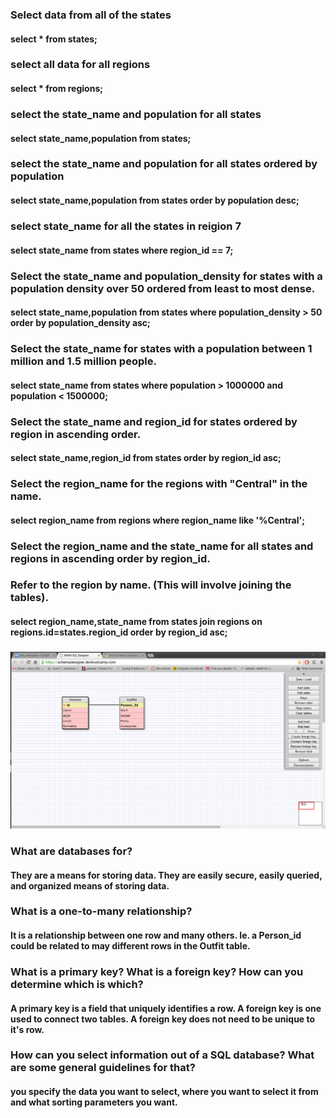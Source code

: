 ### Select data from all of the states 
#### select * from states; 
###
### select all data for all regions
#### select * from regions; 
###
### select the state_name and population for all states
#### select state_name,population from states;
###
### select the state_name and population for all states ordered by population
#### select state_name,population from states order by population desc;
###
### select state_name for all the states in reigion 7 
#### select state_name from states where region_id == 7;
###
### Select the state_name and population_density for states with a population density over 50 ordered from least to most dense.
#### select state_name,population from states where population_density > 50 order by population_density asc;
###
### Select the state_name for states with a population between 1 million and 1.5 million people.
#### select state_name from states where population > 1000000 and population < 1500000;
###
### Select the state_name and region_id for states ordered by region in ascending order.
#### select state_name,region_id from states order by region_id asc;
###
### Select the region_name for the regions with "Central" in the name.
#### select region_name from regions where region_name like '%Central';
###
### Select the region_name and the state_name for all states and regions in ascending order by region_id. 
### Refer to the region by name. (This will involve joining the tables).
#### select region_name,state_name from states join regions on regions.id=states.region_id order by region_id asc;  
###
###
![Clueless Schema](schema.png)
###
### What are databases for?
#### They are a means for storing data. They are easily secure, easily queried, and organized means of storing data. 
### What is a one-to-many relationship?
#### It is a relationship between one row and many others. Ie. a Person_id could be related to may different rows in the Outfit table. 
### What is a primary key? What is a foreign key? How can you determine which is which?
#### A primary key is a field that uniquely identifies a row. A foreign key is one used to connect two tables. A foreign key does not need to be unique to it's row. 
### How can you select information out of a SQL database? What are some general guidelines for that?
#### you specify the data you want to select, where you want to select it from and what sorting parameters you want. 